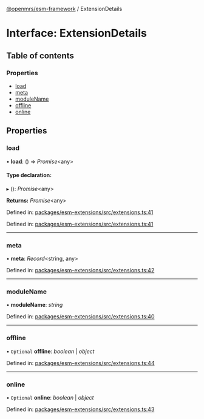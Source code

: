 [@openmrs/esm-framework](../API.md) / ExtensionDetails

# Interface: ExtensionDetails

## Table of contents

### Properties

- [load](extensiondetails.md#load)
- [meta](extensiondetails.md#meta)
- [moduleName](extensiondetails.md#modulename)
- [offline](extensiondetails.md#offline)
- [online](extensiondetails.md#online)

## Properties

### load

• **load**: () => *Promise*<any\>

#### Type declaration:

▸ (): *Promise*<any\>

**Returns:** *Promise*<any\>

Defined in: [packages/esm-extensions/src/extensions.ts:41](https://github.com/openmrs/openmrs-esm-core/blob/master/packages/esm-extensions/src/extensions.ts#L41)

Defined in: [packages/esm-extensions/src/extensions.ts:41](https://github.com/openmrs/openmrs-esm-core/blob/master/packages/esm-extensions/src/extensions.ts#L41)

___

### meta

• **meta**: *Record*<string, any\>

Defined in: [packages/esm-extensions/src/extensions.ts:42](https://github.com/openmrs/openmrs-esm-core/blob/master/packages/esm-extensions/src/extensions.ts#L42)

___

### moduleName

• **moduleName**: *string*

Defined in: [packages/esm-extensions/src/extensions.ts:40](https://github.com/openmrs/openmrs-esm-core/blob/master/packages/esm-extensions/src/extensions.ts#L40)

___

### offline

• `Optional` **offline**: *boolean* \| *object*

Defined in: [packages/esm-extensions/src/extensions.ts:44](https://github.com/openmrs/openmrs-esm-core/blob/master/packages/esm-extensions/src/extensions.ts#L44)

___

### online

• `Optional` **online**: *boolean* \| *object*

Defined in: [packages/esm-extensions/src/extensions.ts:43](https://github.com/openmrs/openmrs-esm-core/blob/master/packages/esm-extensions/src/extensions.ts#L43)
